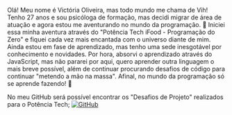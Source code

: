Olá!
Meu nome é Victória Oliveira, mas todo mundo me chama de Vih! Tenho 27 anos e sou psicóloga de formação, mas decidi migrar de área de atuação e agora estou me aventurando no mundo da programação. 🫣
Iniciei essa minha aventura através do "Potência Tech iFood - Programação do Zero" e fiquei cada vez mais encantada com o universo diante de mim.
Ainda estou em fase de aprendizado, mas tenho uma sede inesgotável por conhecimento e novidades. Por hora, absorvi o aprendizado através do JavaScript, mas não pararei por aqui, quero aprender outra linguagem o mais breve possível, além de continuar procurando desafios de código para continuar "metendo a mão na massa". Afinal, no mundo da programação só se aprende fazendo! 🥰

No meu GitHub será possível encontrar os "Desafios de Projeto" realizados para o Potência Tech;
[![GitHub](https://img.shields.io/badge/GitHub-100000?style=for-the-badge&logo=github&logoColor=white)](https://github.com/oliveiraVih)